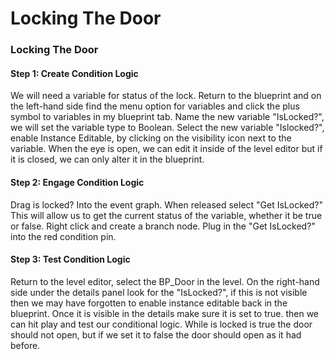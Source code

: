 # Locking The Door

<h3><strong>Locking The Door</strong></h3>
<h4><strong>Step 1: Create Condition Logic</strong></h4>
<p>We will need a variable for status of the lock. Return to the blueprint and on the left-hand side find the menu option for variables and click the plus symbol to variables in my blueprint tab. Name the new variable "IsLocked?", we will set the variable type to Boolean. Select the new variable "Islocked?", enable Instance Editable, by clicking on the visibility icon next to the variable. When the eye is open, we can edit it inside of the level editor but if it is closed, we can only alter it in the blueprint.</p>
<h4><strong>Step 2: Engage Condition Logic</strong></h4>
<p>Drag is locked? Into the event graph. When released select "Get IsLocked?" This will allow us to get the current status of the variable, whether it be true or false. Right click and create a branch node. Plug in the "Get IsLocked?" into the red condition pin.</p>
<h4><strong>Step 3: Test Condition Logic</strong></h4>
<p>Return to the level editor, select the BP_Door in the level. On the right-hand side under the details panel look for the "IsLocked?", if this is not visible then we may have forgotten to enable instance editable back in the blueprint. Once it is visible in the details make sure it is set to true. then we can hit play and test our conditional logic. While is locked is true the door should not open, but if we set it to false the door should open as it had before.</p>
<p>&nbsp;</p>
<p>&nbsp;</p>
<p>&nbsp;</p>
<p>&nbsp;</p>
<p>&nbsp;</p>